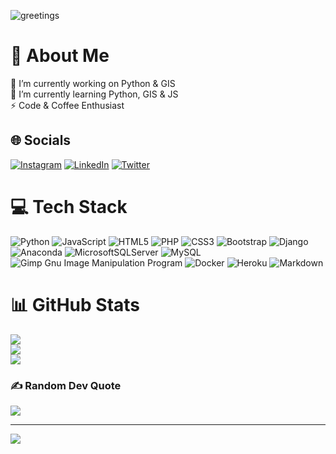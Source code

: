 ![greetings](https://user-images.githubusercontent.com/76850547/214483102-17455b2e-9284-4664-80b5-e0fb4fc881b6.gif)

# 🥷 About Me
🔭 I’m currently working on Python & GIS<br>🌱 I’m currently learning Python, GIS & JS<br>⚡ Code & Coffee Enthusiast

## 🌐 Socials
[![Instagram](https://img.shields.io/badge/Instagram-%23E4405F.svg?logo=Instagram&logoColor=white)](https://instagram.com/anandukrishnaaa) [![LinkedIn](https://img.shields.io/badge/LinkedIn-%230077B5.svg?logo=linkedin&logoColor=white)](https://linkedin.com/in/anandu-krishna-ak) [![Twitter](https://img.shields.io/badge/Twitter-%231DA1F2.svg?logo=Twitter&logoColor=white)](https://twitter.com/anandukrishnaaa) 

# 💻 Tech Stack
![Python](https://img.shields.io/badge/python-3670A0?style=for-the-badge&logo=python&logoColor=ffdd54) ![JavaScript](https://img.shields.io/badge/javascript-%23323330.svg?style=for-the-badge&logo=javascript&logoColor=%23F7DF1E) ![HTML5](https://img.shields.io/badge/html5-%23E34F26.svg?style=for-the-badge&logo=html5&logoColor=white) ![PHP](https://img.shields.io/badge/php-%23777BB4.svg?style=for-the-badge&logo=php&logoColor=white) ![CSS3](https://img.shields.io/badge/css3-%231572B6.svg?style=for-the-badge&logo=css3&logoColor=white) ![Bootstrap](https://img.shields.io/badge/bootstrap-%23563D7C.svg?style=for-the-badge&logo=bootstrap&logoColor=white) ![Django](https://img.shields.io/badge/django-%23092E20.svg?style=for-the-badge&logo=django&logoColor=white) ![Anaconda](https://img.shields.io/badge/Anaconda-%2344A833.svg?style=for-the-badge&logo=anaconda&logoColor=white) ![MicrosoftSQLServer](https://img.shields.io/badge/Microsoft%20SQL%20Sever-CC2927?style=for-the-badge&logo=microsoft%20sql%20server&logoColor=white) ![MySQL](https://img.shields.io/badge/mysql-%2300f.svg?style=for-the-badge&logo=mysql&logoColor=white) ![Gimp Gnu Image Manipulation Program](https://img.shields.io/badge/Gimp-657D8B?style=for-the-badge&logo=gimp&logoColor=FFFFFF) ![Docker](https://img.shields.io/badge/docker-%230db7ed.svg?style=for-the-badge&logo=docker&logoColor=white) ![Heroku](https://img.shields.io/badge/heroku-%23430098.svg?style=for-the-badge&logo=heroku&logoColor=white) ![Markdown](https://img.shields.io/badge/markdown-%23000000.svg?style=for-the-badge&logo=markdown&logoColor=white)
# 📊 GitHub Stats
![](https://github-readme-stats.vercel.app/api?username=anandukrishnaaa&theme=nightowl&hide_border=true&include_all_commits=true&count_private=true)<br/>
![](https://github-readme-streak-stats.herokuapp.com/?user=anandukrishnaaa&theme=nightowl&hide_border=true)<br/>
![](https://github-readme-stats.vercel.app/api/top-langs/?username=anandukrishnaaa&theme=nightowl&hide_border=true&include_all_commits=true&count_private=true&layout=compact)

### ✍️ Random Dev Quote
![](https://quotes-github-readme.vercel.app/api?type=horizontal&theme=dark)

---
[![](https://visitcount.itsvg.in/api?id=anandukrishnaaa&icon=4&color=1)](https://visitcount.itsvg.in)

